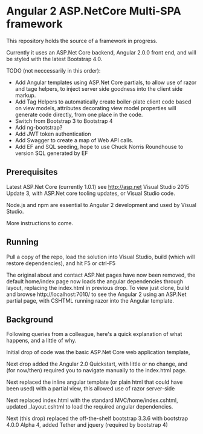 # Angular 2 ASP.NetCore Multi-SPA framework

This repository holds the source of a framework in progress. 

Currently it uses an ASP.Net Core backend, Angular 2.0.0 front end, and will be styled with the latest Bootstrap 4.0.

TODO 
(not neccessarily in this order):

- Add Angular templates using ASP.Net Core partials, to allow use of razor and tage helpers, to inject server side goodness into the client side markup.
- Add Tag Helpers to automatically create boiler-plate client code based on view models, attributes decorating view model properties will generate code directly, from one place in the code.
- Switch from Bootstrap 3 to Bootstrap 4 
- Add ng-bootstrap?
- Add JWT token authentication
- Add Swagger to create a map of Web API calls.
- Add EF and SQL seeding, hope to use Chuck Norris Roundhouse to version SQL generated by EF

## Prerequisites

Latest ASP.Net Core (currently 1.0.1) see http://asp.net
Visual Studio 2015 Update 3, with ASP.Net core tooling updates, or Visual Studio code.

Node.js and npm are essential to Angular 2 development and used by Visual Studio. 
    
More instructions to come.

## Running

Pull a copy of the repo, load the solution into Visual Studio, build (which will restore dependencies), and hit F5 or ctrl-F5

The original about and contact ASP.Net pages have now been removed, the default home/index page now loads the angular dependencies through layout, replacing the index.html in previous drop.
To view just clone, build and browse http://localhost:7010/ to see the Angular 2 using an ASP.Net partial page, with CSHTML running razor into the Angular template.

## Background

Following queries from a colleague, here's a quick explanation of what happens, and a little of why.

Initial drop of code was the basic ASP.Net Core web application template,

Next drop added the Angular 2.0 Quickstart, with little or no change, and (for now/then) required you to navigate manually to the index.html page.

Next replaced the inline angular template (or plain html that could have been used) with a partial view, this allowed use of razor server-side

Next replaced index.html with the standard MVC/home/index.cshtml, updated _layout.cshtml to load the required angular dependencies.

Next (this drop) replaced the off-the-shelf bootstrap 3.3.6 with bootstrap 4.0.0 Alpha 4, added Tether and jquery (required by bootstrap 4)

